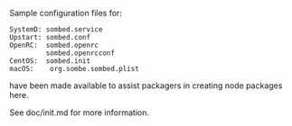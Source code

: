Sample configuration files for:
```
SystemD: sombed.service
Upstart: sombed.conf
OpenRC:  sombed.openrc
         sombed.openrcconf
CentOS:  sombed.init
macOS:    org.sombe.sombed.plist
```
have been made available to assist packagers in creating node packages here.

See doc/init.md for more information.
